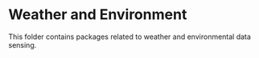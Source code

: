 # Weather and Environment

This folder contains packages related to weather and environmental data sensing.
